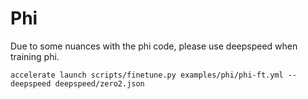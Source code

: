 # Phi

Due to some nuances with the phi code, please use deepspeed when training phi.

```shell
accelerate launch scripts/finetune.py examples/phi/phi-ft.yml --deepspeed deepspeed/zero2.json
```
